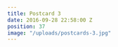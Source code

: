```yaml
---
title: Postcard 3
date: 2016-09-28 22:58:00 Z
position: 37
image: "/uploads/postcards-3.jpg"
---
```


